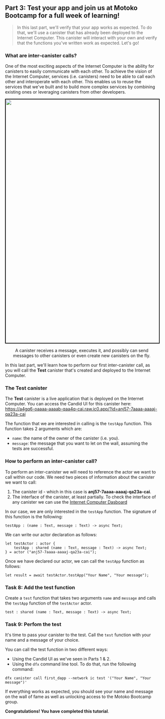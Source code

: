 ## Part 3: Test your app and join us at Motoko Bootcamp for a full week of learning!
> In this last part, we'll verify that your app works as expected. To do that, we'll use a canister that has already been deployed to the Internet Computer. This canister will interact with your own and verify that the functions you've written work as expected. Let's go! 

### What are inter-canister calls?
One of the most exciting aspects of the Internet Computer is the ability for canisters to easily communicate with each other. To achieve the vision of the Internet Computer, services (i.e. canisters) need to be able to call each other and interoperate with each other. This enables us to reuse the services that we've built and to build more complex services by combining existing ones or leveraging canisters from other developers. 

<p align="center"> <img src="./assets/actor_model.gif" width="800px" style="border: 2px solid black;"></p>
<p align="center">A canister receives a message, executes it, and possibly can send messages to other canisters or even create new canisters on the fly. </p>

In this last part, we'll learn how to perform our first inter-canister call, as you will call the **Test** canister that's created and deployed to the Internet Computer. 
 
### The Test canister
The **Test** canister is a live application that is deployed on the Internet Computer. You can access the Candid UI for this canister here: https://a4gq6-oaaaa-aaaab-qaa4q-cai.raw.ic0.app/?id=anj57-7aaaa-aaaaj-qa23a-cai


The function that we are interested in calling is the `testApp` function. This function takes 2 arguments which are:
- `name`: the name of the owner of the canister (i.e. you).
- `message`: the message that you want to let on the wall, assuming the tests are successful.

### How to perform an inter-canister call?
To perform an inter-canister we will need to reference the actor we want to call within our code. We need two pieces of information about the canister we want to call:

1. The canister id - which in this case is **anj57-7aaaa-aaaaj-qa23a-cai**.
2. The interface of the canister, at least partially. To check the interface of any canister we can use the [Internet Computer Dasboard](https://dashboard.internetcomputer.org/canister/anj57-7aaaa-aaaaj-qa23a-cai)


In our case, we are only interested in the `testApp` function. The signature of this function is the following:
``` 
testApp : (name : Text, message : Text) -> async Text;
```

We can write our actor declaration as follows:
``` 
let testActor : actor {
    testApp : shared (name : Text, message : Text) -> async Text;
} = actor ("anj57-7aaaa-aaaaj-qa23a-cai");
```

Once we have declared our actor, we can call the `testApp` function as follows:
```
let result = await testActor.testApp("Your Name", "Your message");
```
### Task 8: Add the test function
Create a `test` function that takes two arguments `name` and `message` and calls the `testApp` function of the `testActor` actor.
```
test : shared (name : Text, message : Text) -> async Text;
```
### Task 9: Perfom the test
It's time to pass your canister to the test. Call the `test` function with your name and a message of your choice. 

You can call the test function in two different ways:
- Using the Candid UI as we've seen in Parts 1 & 2.
- Using the `dfx` command line tool. To do that, run the following command:
```
dfx canister call first_dapp --network ic test '("Your Name", "Your message")'
```

If everything works as expected, you should see your name and message on the wall of fame as well as unlocking access to the Motoko Bootcamp group.

**Congratulations! You have completed this tutorial**. 
